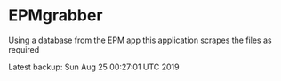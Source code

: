 # EPMgrabber
Using a database from the EPM app this application scrapes the files as required


Latest backup: Sun Aug 25 00:27:01 UTC 2019
